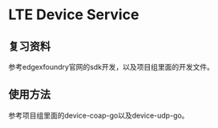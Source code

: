 # LTE Device Service
## 复习资料
参考edgexfoundry官网的sdk开发，以及项目组里面的开发文件。
## 使用方法
参考项目组里面的device-coap-go以及device-udp-go。
